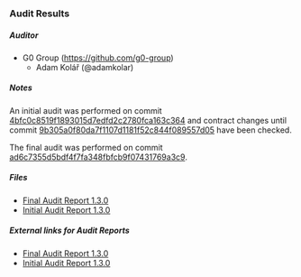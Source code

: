 ### Audit Results

##### Auditor
* G0 Group (https://github.com/g0-group)
  * Adam Kolář (@adamkolar)

##### Notes
An initial audit was performed on commit [4bfc0c8519f1893015d7edfd2c2780fca163c364](https://github.com/safe-global/safe-smart-account/tree/4bfc0c8519f1893015d7edfd2c2780fca163c364) and contract changes until commit [9b305a0f80da7f1107d1181f52c844f089557d05](https://github.com/safe-global/safe-smart-account/tree/9b305a0f80da7f1107d1181f52c844f089557d05) have been checked.

The final audit was performed on commit [ad6c7355d5bdf4f7fa348fbfcb9f07431769a3c9](https://github.com/safe-global/safe-smart-account/tree/ad6c7355d5bdf4f7fa348fbfcb9f07431769a3c9).


##### Files
* [Final Audit Report 1.3.0](Gnosis_Safe_Audit_Report_1_3_0_Final.pdf)
* [Initial Audit Report 1.3.0](Gnosis_Safe_Audit_Report_1_3_0_Initial.pdf)

##### External links for Audit Reports
* [Final Audit Report 1.3.0](https://github.com/g0-group/Audits/blob/9c18c800e65d28a8cf9f608c9dbbc13edbac70c8/GnosisSafeMay2021.pdf)
* [Initial Audit Report 1.3.0](https://github.com/g0-group/Audits/blob/9c18c800e65d28a8cf9f608c9dbbc13edbac70c8/GnosisSafeApr2021.pdf)
